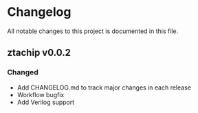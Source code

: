 # Changelog
All notable changes to this project is documented in this file.

## ztachip v0.0.2
### Changed
 - Add CHANGELOG.md to track major changes in each release
 - Workflow bugfix
 - Add Verilog support